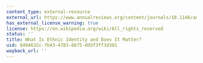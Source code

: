 ```yaml
---
content_type: external-resource
external_url: https://www.annualreviews.org/content/journals/10.1146/annurev.polisci.9.062404.170715
has_external_license_warning: true
license: https://en.wikipedia.org/wiki/All_rights_reserved
status: ''
title: What Is Ethnic Identity and Does It Matter?
uid: 8494632c-7b43-4783-8675-dd5f3ff3d381
wayback_url: ''
---
```

